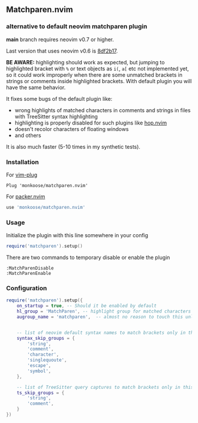 ## Matchparen.nvim
### alternative to default neovim matchparen plugin

**main** branch requires neovim v0.7 or higher.

Last version that uses neovim v0.6 is [8df2b17](https://github.com/monkoose/matchparen.nvim/commit/8df2b177cd92c0fa7e4d4a7c1812612d9a59651d).

**BE AWARE:** highlighting should work as expected, but jumping to highlighted
bracket with `%` or text objects as `i(`, `a[` etc not implemented yet, so it
could work improperly when there are some unmatched brackets in strings or
comments inside highlighted brackets. With default plugin you will have the
same behavior.

It fixes some bugs of the default plugin like:
- wrong highlights of matched characters in comments and strings in files with TreeSitter syntax highlighting
- highlighting is properly disabled for such plugins like [hop.nvim](https://github.com/phaazon/hop.nvim)
- doesn't recolor characters of floating windows
- and others

It is also much faster (5-10 times in my synthetic tests).

### Installation

For [vim-plug](https://github.com/junegunn/vim-plug)
```vim
Plug 'monkoose/matchparen.nvim'
```

For [packer.nvim](https://github.com/wbthomason/packer.nvim)
```lua
use 'monkoose/matchparen.nvim'
```

### Usage

Initialize the plugin with this line somewhere in your config
```lua
require('matchparen').setup()
```

There are two commands to temporary disable or enable the plugin
```
:MatchParenDisable
:MatchParenEnable
```

### Configuration

```lua
require('matchparen').setup({
    on_startup = true, -- Should it be enabled by default
    hl_group = 'MatchParen', -- highlight group for matched characters
    augroup_name = 'matchparen',  -- almost no reason to touch this unless


    -- list of neovim default syntax names to match brackets only in this blocks
    syntax_skip_groups = {
        'string',
        'comment',
        'character',
        'singlequoute',
        'escape',
        'symbol',
    },

    -- list of TreeSitter query captures to match brackets only in this blocks
    ts_skip_groups = {
        'string',
        'comment',
    }
})
```

